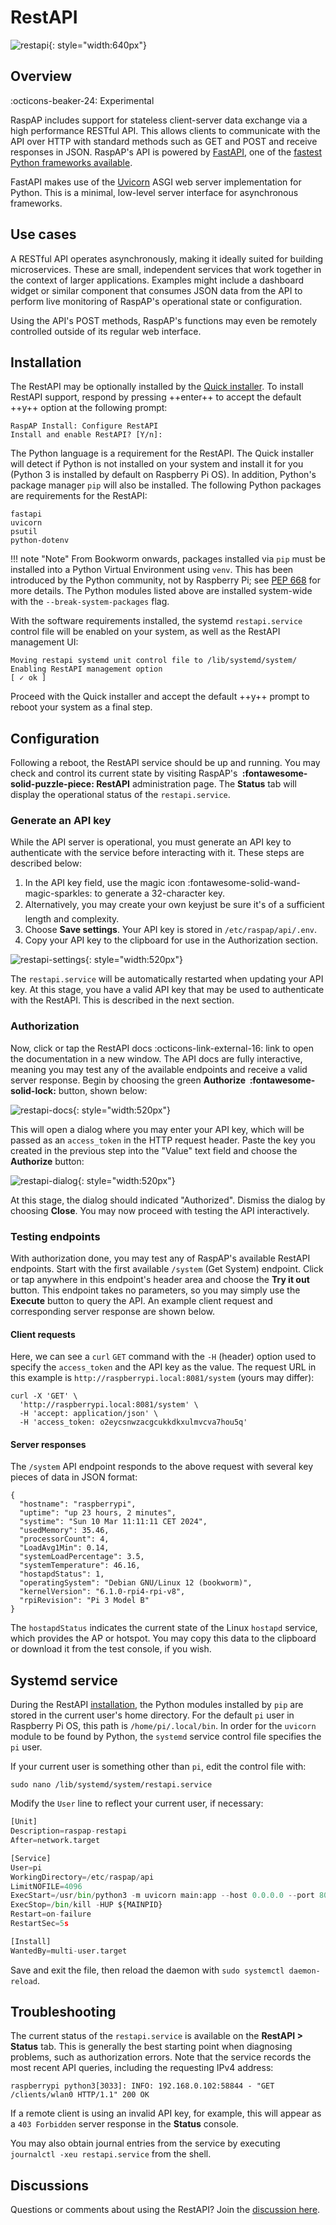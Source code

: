 # RestAPI

![restapi](https://github.com/RaspAP/raspap-webgui/assets/229399/bb47bf20-bce2-45c3-a00e-d990c5622fdd){: style="width:640px"}

## Overview
:octicons-beaker-24: Experimental 

RaspAP includes support for stateless client-server data exchange via a high performance RESTful API. This allows clients to communicate with the API over HTTP with standard methods such as GET and POST and receive responses in JSON. RaspAP's API is powered by [FastAPI](https://fastapi.tiangolo.com/), one of the [fastest Python frameworks available](https://fastapi.tiangolo.com/#performance).

FastAPI makes use of the [Uvicorn](https://www.uvicorn.org/) ASGI web server implementation for Python. This is a minimal, low-level server interface for asynchronous frameworks.

## Use cases
A RESTful API operates asynchronously, making it ideally suited for building microservices. These are small, independent services that work together in the context of larger applications. Examples might include a dashboard widget or similar component that consumes JSON data from the API to perform live monitoring of RaspAP's operational state or configuration.

Using the API's POST methods, RaspAP's functions may even be remotely controlled outside of its regular web interface. 

## Installation
The RestAPI may be optionally installed by the [Quick installer](quick.md). To install RestAPI support, respond by pressing ++enter++ to accept the default ++y++ option at the following prompt:

```
RaspAP Install: Configure RestAPI
Install and enable RestAPI? [Y/n]:
```

The Python language is a requirement for the RestAPI. The Quick installer will detect if Python is not installed on your system and install it for you (Python 3 is installed by default on Raspberry Pi OS). In addition, Python's package manager `pip` will also be installed. The following Python packages are requirements for the RestAPI:

```
fastapi
uvicorn
psutil
python-dotenv
```

!!! note "Note"
    From Bookworm onwards, packages installed via `pip` must be installed into a Python Virtual Environment using `venv`. This has been introduced by the Python community, not by Raspberry Pi; see [PEP 668](https://peps.python.org/pep-0668/) for more details. The Python modules listed above are installed system-wide with the `--break-system-packages` flag.

With the software requirements installed, the systemd `restapi.service` control file will be enabled on your system, as well as the RestAPI management UI: 

```
Moving restapi systemd unit control file to /lib/systemd/system/
Enabling RestAPI management option
[ ✓ ok ]
```

Proceed with the Quick installer and accept the default ++y++ prompt to reboot your system as a final step.

## Configuration
Following a reboot, the RestAPI service should be up and running. You may check and control its current state by visiting RaspAP's **&nbsp;:fontawesome-solid-puzzle-piece: RestAPI** administration page. The **Status** tab will display the operational status of the `restapi.service`.

### Generate an API key
While the API server is operational, you must generate an API key to authenticate with the service before interacting with it. These steps are described below:

1. In the API key field, use the magic icon :fontawesome-solid-wand-magic-sparkles: to generate a 32-character key.
2. Alternatively, you may create your own key&#151;just be sure it's of a sufficient length and complexity.
3. Choose **Save settings**. Your API key is stored in `/etc/raspap/api/.env`.
4. Copy your API key to the clipboard for use in the Authorization section.

![restapi-settings](https://github.com/RaspAP/raspap-webgui/assets/229399/07fd0203-0fec-4600-84f3-88dc013abcae){: style="width:520px"}

The `restapi.service` will be automatically restarted when updating your API key. At this stage, you have a valid API key that may be used to authenticate with the RestAPI. This is described in the next section.

### Authorization
Now, click or tap the RestAPI docs :octicons-link-external-16: link to open the documentation in a new window. The API docs are fully interactive, meaning you may test any of the available endpoints and receive a valid server response. Begin by choosing the green **Authorize &nbsp;:fontawesome-solid-lock:** button, shown below:

![restapi-docs](https://github.com/RaspAP/raspap-webgui/assets/229399/f5a1bd5d-8dda-4b94-96e5-94f159a2b85c){: style="width:520px"}

This will open a dialog where you may enter your API key, which will be passed as an `access_token` in the HTTP request header. Paste the key you created in the previous step into the "Value" text field and choose the **Authorize** button: 

![restapi-dialog](https://github.com/RaspAP/raspap-webgui/assets/229399/28023ea4-428a-49db-ad3e-3575ff109582){: style="width:520px"}

At this stage, the dialog should indicated "Authorized". Dismiss the dialog by choosing **Close**. You may now proceed with testing the API interactively.

### Testing endpoints
With authorization done, you may test any of RaspAP's available RestAPI endpoints. Start with the first available `/system` (Get System) endpoint. Click or tap anywhere in this endpoint's header area and choose the **Try it out** button. This endpoint takes no parameters, so you may simply use the **Execute** button to query the API. An example client request and corresponding server response are shown below.

#### Client requests
Here, we can see a `curl` `GET` command with the `-H` (header) option used to specify the `access_token` and the API key as the value. The request URL in this example is `http://raspberrypi.local:8081/system` (yours may differ):

```
curl -X 'GET' \
  'http://raspberrypi.local:8081/system' \
  -H 'accept: application/json' \
  -H 'access_token: o2eycsnwzacgcukkdkxulmvcva7hou5q'
```


#### Server responses
The `/system` API endpoint responds to the above request with several key pieces of data in JSON format:

```
{
  "hostname": "raspberrypi",
  "uptime": "up 23 hours, 2 minutes",
  "systime": "Sun 10 Mar 11:11:11 CET 2024",
  "usedMemory": 35.46,
  "processorCount": 4,
  "LoadAvg1Min": 0.14,
  "systemLoadPercentage": 3.5,
  "systemTemperature": 46.16,
  "hostapdStatus": 1,
  "operatingSystem": "Debian GNU/Linux 12 (bookworm)",
  "kernelVersion": "6.1.0-rpi4-rpi-v8",
  "rpiRevision": "Pi 3 Model B"
}
```

The `hostapdStatus` indicates the current state of the Linux `hostapd` service, which provides the AP or hotspot. You may copy this data to the clipboard or download it from the test console, if you wish.

## Systemd service
During the RestAPI [installation](restapi.md#installation), the Python modules installed by `pip` are stored in the current user's home directory. For the default `pi` user in Raspberry Pi OS, this path is `/home/pi/.local/bin`. In order for the `uvicorn` module to be found by Python, the `systemd` service control file specifies the `pi` user.

If your current user is something other than `pi`, edit the control file with:

```
sudo nano /lib/systemd/system/restapi.service
```

Modify the `User` line to reflect your current user, if necessary:

``` py hl_lines="6"
[Unit]
Description=raspap-restapi
After=network.target

[Service]
User=pi
WorkingDirectory=/etc/raspap/api
LimitNOFILE=4096
ExecStart=/usr/bin/python3 -m uvicorn main:app --host 0.0.0.0 --port 8081
ExecStop=/bin/kill -HUP ${MAINPID}
Restart=on-failure
RestartSec=5s

[Install]
WantedBy=multi-user.target
```

Save and exit the file, then reload the daemon with `sudo systemctl daemon-reload`.

## Troubleshooting
The current status of the `restapi.service` is available on the **RestAPI > Status** tab. This is generally the best starting point when diagnosing problems, such as authorization errors. Note that the service records the most recent API queries, including the requesting IPv4 address:

```
raspberrypi python3[3033]: INFO: 192.168.0.102:58844 - "GET /clients/wlan0 HTTP/1.1" 200 OK
```

If a remote client is using an invalid API key, for example, this will appear as a `403 Forbidden` server response in the **Status** console.

You may also obtain journal entries from the service by executing `journalctl -xeu restapi.service` from the shell.

## Discussions
Questions or comments about using the RestAPI? Join the [discussion here](https://github.com/RaspAP/raspap-webgui/discussions/).
